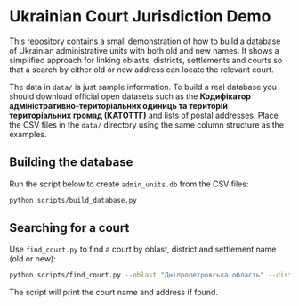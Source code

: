 # Ukrainian Court Jurisdiction Demo

This repository contains a small demonstration of how to build a database of Ukrainian administrative units with both old and new names. It shows a simplified approach for linking oblasts, districts, settlements and courts so that a search by either old or new address can locate the relevant court.

The data in `data/` is just sample information. To build a real database you should download official open datasets such as the **Кодифікатор адміністративно-територіальних одиниць та територій територіальних громад (КАТОТТГ)** and lists of postal addresses. Place the CSV files in the `data/` directory using the same column structure as the examples.

## Building the database

Run the script below to create `admin_units.db` from the CSV files:

```bash
python scripts/build_database.py
```

## Searching for a court

Use `find_court.py` to find a court by oblast, district and settlement name (old or new):

```bash
python scripts/find_court.py --oblast "Дніпропетровська область" --district "Дніпровський район" --settlement "Дніпро"
```

The script will print the court name and address if found.
